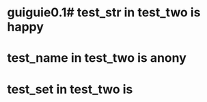 # guiguie0.1# test_str in test_two is happy
# test_name in test_two is anony
# test_set in test_two is     
